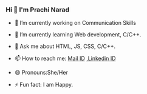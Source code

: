 ### Hi 👋 I'm Prachi Narad


- 🔭 I’m currently working on Communication Skills
 
- 🌱 I’m currently learning Web development, C/C++.
<!-- - 👯 I’m looking to collaborate on ...
- 🤔 I’m looking for help with ... -->
- 💬 Ask me about HTML, JS, CSS, C/C++.

- 📫 How to reach me: [Mail ID](prachinarad555@gmail.com) ,[Linkedin ID](www.linkedin.com/in/prachi-narad-64881220a)

- 😄 Pronouns:She/Her

- ⚡ Fun fact: I am Happy.

